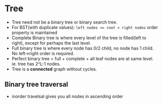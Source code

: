 # Tree

- Tree need not be a binary tree or binary search tree.
- For BST(with duplicate values): `left nodes <= root < right nodes` order property is maintained
- Complete Binary tree is where every level of the tree is filled(left to right), except for perhaps the last level.
- Full binary tree is where every node has 0/2 child, no node has 1 child. No left->right order is required.
- Perfect binary tree = full + complete + all leaf nodes are at same level. ie. tree has 2^L-1 nodes.
- Tree is a **connected** graph without cycles.

## Binary tree traversal

- inorder travelsal gives you all nodes in ascending order
